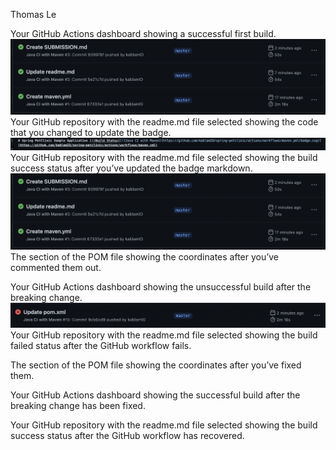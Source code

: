 Thomas Le 

Your GitHub Actions dashboard showing a successful first build.
![Screen Capture #1](images/firstbuild.png)
Your GitHub repository with the readme.md file selected showing the code that you
changed to update the badge.
![Screen Capture #2](images/readmereplace.png)
Your GitHub repository with the readme.md file selected showing the build success
status after you’ve updated the badge markdown.
![Screen Capture #3](images/firstbuild.png)
The section of the POM file showing the coordinates after you’ve commented them
out.

Your GitHub Actions dashboard showing the unsuccessful build after the breaking
change.
![Screen Capture #4](images/FailedPOMAction.png)
Your GitHub repository with the readme.md file selected showing the build failed
status after the GitHub workflow fails.

The section of the POM file showing the coordinates after you’ve fixed them.

Your GitHub Actions dashboard showing the successful build after the breaking
change has been fixed.

Your GitHub repository with the readme.md file selected showing the build success
status after the GitHub workflow has recovered.
